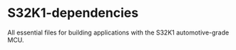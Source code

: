 # S32K1-dependencies
All essential files for building applications with the S32K1 automotive-grade MCU.
